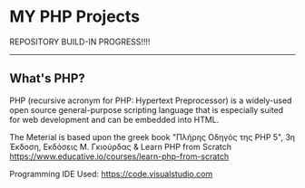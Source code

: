 # MY PHP Projects

REPOSITORY BUILD-IN PROGRESS!!!!

--------------
What's PHP?
-------------
PHP (recursive acronym for PHP: Hypertext Preprocessor) is a widely-used open source general-purpose scripting language that is especially suited for web development and can be embedded into HTML.

The Meterial is based upon the greek book "Πλήρης Οδηγός της PHP 5", 3η Έκδοση, Εκδόσεις Μ. Γκιούρδας
& Learn PHP from Scratch https://www.educative.io/courses/learn-php-from-scratch

Programming IDE Used: https://code.visualstudio.com


